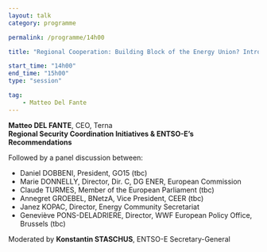 ```yaml
---
layout: talk
category: programme

permalink: /programme/14h00

title: "Regional Cooperation: Building Block of the Energy Union? Introductory keynote"

start_time: "14h00"
end_time: "15h00"
type: "session"

tag: 
    - Matteo Del Fante
---
```


__Matteo DEL FANTE__, CEO, Terna<br>
__Regional Security Coordination Initiatives & ENTSO-E’s Recommendations__

Followed by a panel discussion between:

- Daniel DOBBENI, President, GO15 (tbc)
- Marie DONNELLY, Director, Dir. C, DG ENER, European Commission 
- Claude TURMES, Member of the European Parliament (tbc)
- Annegret GROEBEL, BNetzA, Vice President, CEER (tbc)
- Janez KOPAC, Director, Energy Community Secretariat 
- Geneviève PONS-DELADRIERE, Director, WWF European Policy Office, Brussels (tbc)

Moderated by __Konstantin STASCHUS__, ENTSO-E Secretary-General